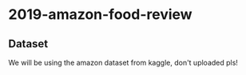 # 2019-amazon-food-review
## Dataset
We will be using the amazon dataset from kaggle, don't uploaded pls!

